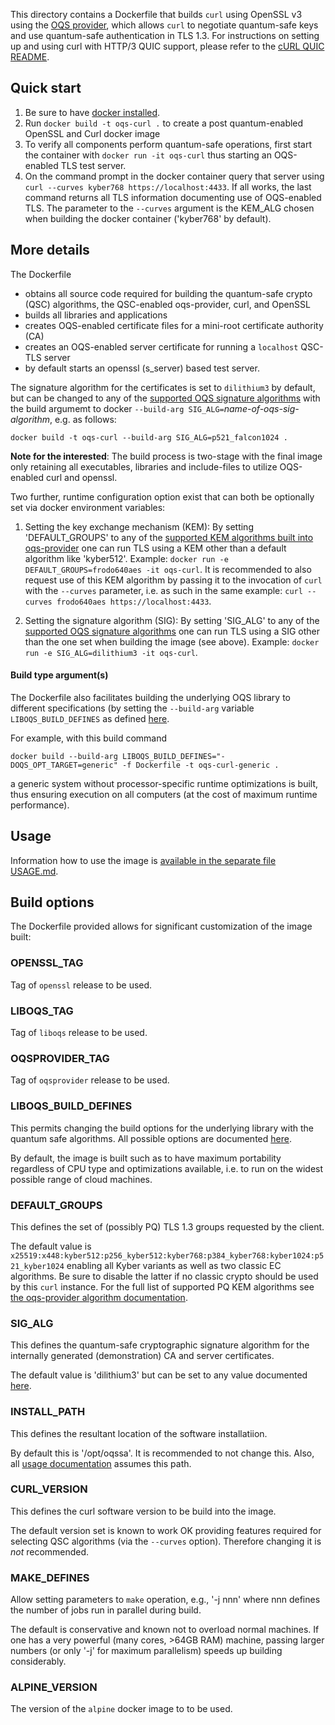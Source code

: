 This directory contains a Dockerfile that builds `curl` using OpenSSL v3 using the [OQS provider](https://github.com/open-quantum-safe/oqs-provider), which allows `curl` to negotiate quantum-safe keys and use quantum-safe authentication in TLS 1.3. For instructions on setting up and using curl with HTTP/3 QUIC support, please refer to the [cURL QUIC README](https://github.com/open-quantum-safe/oqs-demos/blob/main/curl/README-QUIC.md).

## Quick start

1) Be sure to have [docker installed](https://docs.docker.com/install).
2) Run `docker build -t oqs-curl .` to create a post quantum-enabled OpenSSL and Curl docker image
3) To verify all components perform quantum-safe operations, first start the container with `docker run -it oqs-curl` thus starting an OQS-enabled TLS test server.
4) On the command prompt in the docker container query that server using `curl --curves kyber768 https://localhost:4433`. If all works, the last command returns all TLS information documenting use of OQS-enabled TLS. The parameter to the `--curves` argument is the KEM_ALG chosen when building the docker container ('kyber768' by default).


## More details

The Dockerfile 
- obtains all source code required for building the quantum-safe crypto (QSC) algorithms, the QSC-enabled oqs-provider, curl, and OpenSSL
- builds all libraries and applications
- creates OQS-enabled certificate files for a mini-root certificate authority (CA) 
- creates an OQS-enabled server certificate for running a `localhost` QSC-TLS server
- by default starts an openssl (s_server) based test server.

The signature algorithm for the certificates is set to `dilithium3` by default, but can be changed to any of the [supported OQS signature algorithms](https://github.com/open-quantum-safe/oqs-provider#algorithms) with the build argumemt to docker `--build-arg SIG_ALG=`*name-of-oqs-sig-algorithm*, e.g. as follows:
```
docker build -t oqs-curl --build-arg SIG_ALG=p521_falcon1024 .
```

**Note for the interested**: The build process is two-stage with the final image only retaining all executables, libraries and include-files to utilize OQS-enabled curl and openssl.

Two further, runtime configuration option exist that can both be optionally set via docker environment variables:

1) Setting the key exchange mechanism (KEM): By setting 'DEFAULT_GROUPS'
to any of the [supported KEM algorithms built into oqs-provider](https://github.com/open-quantum-safe/oqs-provider#algorithms) one can run TLS using a KEM other than a default algorithm like 'kyber512'. Example: `docker run -e DEFAULT_GROUPS=frodo640aes -it oqs-curl`. It is recommended to also request use of this KEM algorithm by passing it to the invocation of `curl` with the `--curves` parameter, i.e. as such in the same example: `curl --curves frodo640aes https://localhost:4433`.

2) Setting the signature algorithm (SIG): By setting 'SIG_ALG' to any of the [supported OQS signature algorithms](https://github.com/open-quantum-safe/oqs-provider#algorithms) one can run TLS using a SIG other than the one set when building the image (see above). Example: `docker run -e SIG_ALG=dilithium3 -it oqs-curl`.

#### Build type argument(s)

The Dockerfile also facilitates building the underlying OQS library to different specifications (by setting the `--build-arg` variable `LIBOQS_BUILD_DEFINES` as defined [here](https://github.com/open-quantum-safe/liboqs/wiki/Customizing-liboqs).

For example, with this build command
```
docker build --build-arg LIBOQS_BUILD_DEFINES="-DOQS_OPT_TARGET=generic" -f Dockerfile -t oqs-curl-generic .
``` 
a generic system without processor-specific runtime optimizations is built, thus ensuring execution on all computers (at the cost of maximum runtime performance).

## Usage

Information how to use the image is [available in the separate file USAGE.md](USAGE.md).

## Build options

The Dockerfile provided allows for significant customization of the image built:

### OPENSSL_TAG

Tag of `openssl` release to be used.

### LIBOQS_TAG

Tag of `liboqs` release to be used.

### OQSPROVIDER_TAG

Tag of `oqsprovider` release to be used.

### LIBOQS_BUILD_DEFINES

This permits changing the build options for the underlying library with the quantum safe algorithms. All possible options are documented [here](https://github.com/open-quantum-safe/liboqs/wiki/Customizing-liboqs).

By default, the image is built such as to have maximum portability regardless of CPU type and optimizations available, i.e. to run on the widest possible range of cloud machines.

### DEFAULT_GROUPS

This defines the set of (possibly PQ) TLS 1.3 groups requested by the client.

The default value is `x25519:x448:kyber512:p256_kyber512:kyber768:p384_kyber768:kyber1024:p521_kyber1024` enabling all Kyber variants as well as two classic EC algorithms. Be sure to disable the latter if no classic crypto should be used by this `curl` instance. For the full list of supported PQ KEM algorithms see [the oqs-provider algorithm documentation](https://github.com/open-quantum-safe/oqs-provider#algorithms).

### SIG_ALG

This defines the quantum-safe cryptographic signature algorithm for the internally generated (demonstration) CA and server certificates.

The default value is 'dilithium3' but can be set to any value documented [here](https://github.com/open-quantum-safe/oqs-provider#algorithms).

### INSTALL_PATH

This defines the resultant location of the software installatiion.

By default this is '/opt/oqssa'. It is recommended to not change this. Also, all [usage documentation](USAGE.md) assumes this path.

### CURL_VERSION

This defines the curl software version to be build into the image.

The default version set is known to work OK providing features required for selecting QSC algorithms (via the `--curves` option). Therefore changing it is *not* recommended.

### MAKE_DEFINES

Allow setting parameters to `make` operation, e.g., '-j nnn' where nnn defines the number of jobs run in parallel during build.

The default is conservative and known not to overload normal machines. If one has a very powerful (many cores, >64GB RAM) machine, passing larger numbers (or only '-j' for maximum parallelism) speeds up building considerably.

### ALPINE_VERSION

The version of the `alpine` docker image to to be used.
